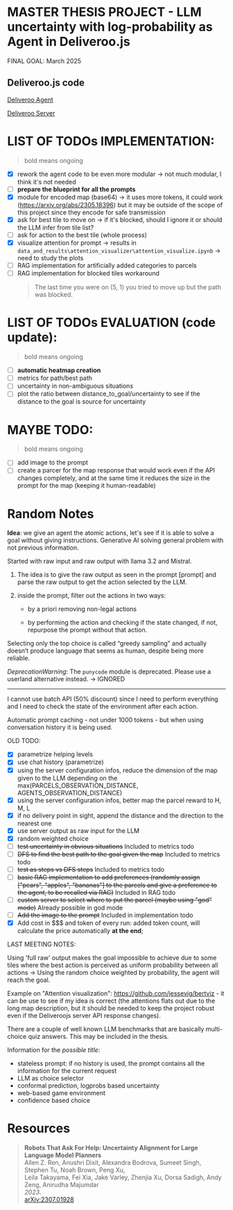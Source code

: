 # MASTER THESIS PROJECT - LLM uncertainty with log-probability as Agent in Deliveroo.js

FINAL GOAL: March 2025

## Deliveroo.js code

[Deliveroo Agent](https://github.com/unitn-ASA/DeliverooAgent.js)

[Deliveroo Server](https://github.com/unitn-ASA/Deliveroo.js)

# LIST OF TODOs IMPLEMENTATION:

> bold means ongoing

- [x] rework the agent code to be even more modular -> not much modular, I think it's not needed
- [ ] **prepare the blueprint for all the prompts**
- [x] module for encoded map (base64) -> it uses more tokens, it could work (https://arxiv.org/abs/2305.18396) but it may be outside of the scope of this project since they encode for safe transmission
- [x] ask for best tile to move on -> if it's blocked, should I ignore it or should the LLM infer from tile list?
- [ ] ask for action to the best tile (whole process)
- [x] visualize attention for prompt -> results in `data_and_results\attention_visualizer\attention_visualize.ipynb` -> need to study the plots
- [ ] RAG implementation for artificially added categories to parcels
- [ ] RAG implementation for blocked tiles workaround
  > The last time you were on (5, 1) you tried to move up but the path was blocked.

# LIST OF TODOs EVALUATION (code update):

> bold means ongoing

- [ ] **automatic heatmap creation**
- [ ] metrics for path/best path
- [ ] uncertainty in non-ambiguous situations
- [ ] plot the ratio between distance_to_goal/uncertainty to see if the distance to the goal is source for uncertainty

# MAYBE TODO:

> bold means ongoing

- [ ] add image to the prompt
- [ ] create a parcer for the map response that would work even if the API changes completely, and at the same time it reduces the size in the prompt for the map (keeping it human-readable)

# Random Notes

**Idea**: we give an agent the atomic actions, let's see if it is able to solve a goal without giving instructions.
Generative AI solving general problem with not previous information.

Started with raw input and raw output with llama 3.2 and Mistral.

1. The idea is to give the raw output as seen in the prompt [prompt] and parse the raw
   output to get the action selected by the LLM.

2. inside the prompt, filter out the actions in two ways:

   - by a priori removing non-legal actions

   - by performing the action and checking if the state changed, if not, repurpose the
     prompt without that action.

Selecting only the top choice is called “greedy sampling” and actually doesn’t produce language that seems as human, despite being more reliable.

_DeprecationWarning_: The `punycode` module is deprecated. Please use a userland alternative instead. -> IGNORED

---

I cannot use batch API (50% discount) since I need to perform everything and I need to check the state of the environment after each action.

Automatic prompt caching - not under 1000 tokens - but when using conversation history it is being used.

OLD TODO:

- [x] parametrize helping levels
- [x] use chat history (parametrize)
- [x] using the server configuration infos, reduce the dimension of the map given to the LLM depending on the max(PARCELS_OBSERVATION_DISTANCE, AGENTS_OBSERVATION_DISTANCE)
- [x] using the server configuration infos, better map the parcel reward to H, M, L
- [x] if no delivery point in sight, append the distance and the direction to the nearest one
- [x] use server output as raw input for the LLM
- [x] random weighted choice
- [ ] ~~test uncertainty in obvious situations~~ Included to metrics todo
- [ ] ~~DFS to find the best path to the goal given the map~~ Included to metrics todo
- [ ] ~~test as steps vs DFS steps~~ Included to metrics todo
- [ ] ~~basic RAG implementation to add preferences (randomly assign ["pears", "apples", "bananas"] to the parcels and give a preference to the agent, to be recalled via RAG)~~ Included in RAG todo
- [ ] ~~custom server to select where to put the parcel (maybe using "god" mode)~~ Already possible in god mode
- [ ] ~~Add the image to the prompt~~ Included in implementation todo
- [x] Add cost in $$$ and token of every run: added token count, will calculate the price automatically **at the end**;

LAST MEETING NOTES:

Using 'full raw' output makes the goal impossible to achieve due to some tiles where the best action is perceived as uniform probability between all actions -> Using the random choice weighted by probability, the agent will reach the goal.

Example on "Attention visualization": https://github.com/jessevig/bertviz - it can be use to see if my idea is correct (the attentions flats out due to the long map description, but it should be needed to keep the project robust even if the Deliveroojs server API response changes).

There are a couple of well known LLM benchmarks that are basically multi-choice quiz answers. This may be included in the thesis.

Information for the _possible title_:

- stateless prompt: if no history is used, the prompt contains all the information for the current request
- LLM as choice selector
- conformal prediction, logprobs based uncertainty
- web-based game environment
- confidence based choice

# Resources

> **Robots That Ask For Help: Uncertainty Alignment for Large Language Model Planners**  
> Allen Z. Ren, Anushri Dixit, Alexandra Bodrova, Sumeet Singh, Stephen Tu, Noah Brown, Peng Xu,  
> Leila Takayama, Fei Xia, Jake Varley, Zhenjia Xu, Dorsa Sadigh, Andy Zeng, Anirudha Majumdar  
> _2023_.  
> [arXiv:2307.01928](https://arxiv.org/abs/2307.01928)
